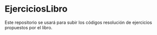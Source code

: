 EjerciciosLibro
===============

Este repositorio se usará para subir los códigos resolución de ejercicios propuestos por el libro.
